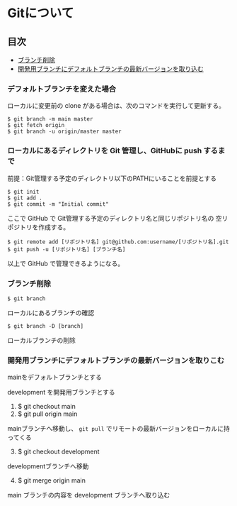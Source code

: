 # Gitについて

## 目次

- [ブランチ削除](https://github.com/yu1k/note/blob/master/git/README.md#%E3%83%96%E3%83%A9%E3%83%B3%E3%83%81%E5%89%8A%E9%99%A4)
- [開発用ブランチにデフォルトブランチの最新バージョンを取り込む](https://github.com/yu1k/note/blob/master/git/README.md#%E9%96%8B%E7%99%BA%E7%94%A8%E3%83%96%E3%83%A9%E3%83%B3%E3%83%81%E3%81%AB%E3%83%87%E3%83%95%E3%82%A9%E3%83%AB%E3%83%88%E3%83%96%E3%83%A9%E3%83%B3%E3%83%81%E3%81%AE%E6%9C%80%E6%96%B0%E3%83%90%E3%83%BC%E3%82%B8%E3%83%A7%E3%83%B3%E3%82%92%E5%8F%96%E3%82%8A%E3%81%93%E3%82%80)

### デフォルトブランチを変えた場合

ローカルに変更前の clone がある場合は、次のコマンドを実行して更新する。

```
$ git branch -m main master
$ git fetch origin
$ git branch -u origin/master master
```

### ローカルにあるディレクトリを Git 管理し、GitHubに push するまで

前提：Git管理する予定のディレクトリ以下のPATHにいることを前提とする

```
$ git init
$ git add .
$ git commit -m "Initial commit"
```

ここで GitHub で Git管理する予定のディレクトリ名と同じリポジトリ名の 空リポジトリを作成する。

```
$ git remote add [リポジトリ名] git@github.com:username/[リポジトリ名].git
$ git push -u [リポジトリ名] [ブランチ名]
```

以上で GitHub で管理できるようになる。

### ブランチ削除

```
$ git branch
```

ローカルにあるブランチの確認

```
$ git branch -D [branch]
```

ローカルブランチの削除

### 開発用ブランチにデフォルトブランチの最新バージョンを取りこむ

mainをデフォルトブランチとする

development を開発用ブランチとする

1. $ git checkout main
2. $ git pull origin main

mainブランチへ移動し、 `git pull` でリモートの最新バージョンをローカルに持ってくる

3. $ git checkout development

developmentブランチへ移動

4. $ git merge origin main

main ブランチの内容を development ブランチへ取り込む

